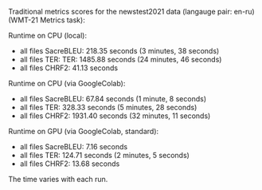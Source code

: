 Traditional metrics scores for the newstest2021 data (langauge pair: en-ru)(WMT-21 Metrics task):

Runtime on CPU (local):

- all files SacreBLEU: 218.35 seconds (3 minutes, 38 seconds)
- all files TER: TER: 1485.88 seconds (24 minutes, 46 seconds)
- all files CHRF2: 41.13 seconds

Runtime on CPU (via GoogleColab):

- all files SacreBLEU: 67.84 seconds (1 minute, 8 seconds)
- all files TER: 328.33 seconds (5 minutes, 28 seconds)
- all files CHRF2: 1931.40 seconds (32 minutes, 11 seconds)

Runtime on GPU (via GoogleColab, standard):

- all files SacreBLEU: 7.16 seconds
- all files TER: 124.71 seconds (2 minutes, 5 seconds) 
- all files CHRF2: 13.68 seconds

The time varies with each run.
